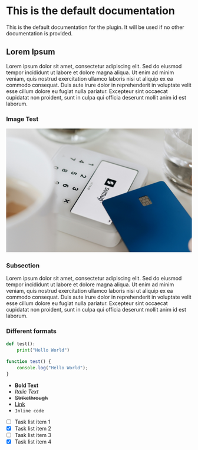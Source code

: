 # This is the default documentation

This is the default documentation for the plugin. It will be used if no other documentation is provided.

## Lorem Ipsum

Lorem ipsum dolor sit amet, consectetur adipiscing elit. Sed do eiusmod tempor incididunt ut labore et dolore magna aliqua. Ut enim ad minim veniam, quis nostrud exercitation ullamco laboris nisi ut aliquip ex ea commodo consequat. Duis aute irure dolor in reprehenderit in voluptate velit esse cillum dolore eu fugiat nulla pariatur. Excepteur sint occaecat cupidatat non proident, sunt in culpa qui officia deserunt mollit anim id est laborum.

### Image Test
![Image](./Default.jpg)

### Subsection

Lorem ipsum dolor sit amet, consectetur adipiscing elit. Sed do eiusmod tempor incididunt ut labore et dolore magna aliqua. Ut enim ad minim veniam, quis nostrud exercitation ullamco laboris nisi ut aliquip ex ea commodo consequat. Duis aute irure dolor in reprehenderit in voluptate velit esse cillum dolore eu fugiat nulla pariatur. Excepteur sint occaecat cupidatat non proident, sunt in culpa qui officia deserunt mollit anim id est laborum.

### Different formats

```python
def test():
	print("Hello World")
```

```javascript
function test() {
	console.log("Hello World");
}
```

- **Bold Text**
- *Italic Text*
- ~~Strikethrough~~
- [Link](https://www.example.com)
- `Inline code`
- [ ] Task list item 1
- [x] Task list item 2
- [ ] Task list item 3
- [x] Task list item 4
